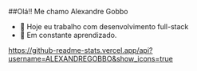 ##Olá!! Me chamo Alexandre Gobbo

- 🔭 Hoje eu trabalho com desenvolvimento full-stack
- 🧠 Em constante aprendizado.

<div>
  <a href="https://github.com/ALEXANDREGOBBO>
  <img height="180em" src="https://github-readme-stats.vercel.app/api?username=ALEXANDREGOBBOshow_icons=true=dracula&include_all_commits=true&count_private=true"/>
  https://github-readme-stats.vercel.app/api?username=ALEXANDREGOBBO&show_icons=true
